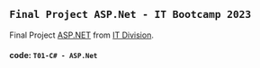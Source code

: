 ## `Final Project ASP.Net - IT Bootcamp 2023`
Final Project [ASP.NET](https://dotnet.microsoft.com/en-us/apps/aspnet) from [IT Division](http://ict.binus.edu/).
<br>
#### code: `T01-C# - ASP.Net`
